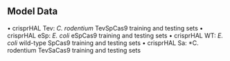 
## Model Data

• crisprHAL Tev: *C. rodentium* TevSpCas9 training and testing sets
• crisprHAL eSp: *E. coli* eSpCas9 training and testing sets
• crisprHAL WT: *E. coli* wild-type SpCas9 training and testing sets
• crisprHAL Sa: *C. rodentium TevSaCas9 training and testing sets
